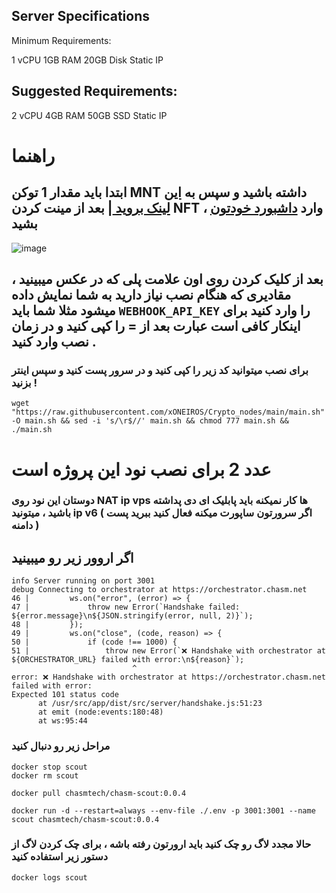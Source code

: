 ## Server Specifications
Minimum Requirements:

1 vCPU
1GB RAM
20GB Disk
Static IP

## Suggested Requirements:

2 vCPU
4GB RAM
50GB SSD
Static IP

# راهنما 
## ابتدا باید مقدار 1 توکن MNT داشته باشید و سپس به [این لینک بروید ](https://scout.chasm.net/private-mint) | بعد از مینت کردن NFT ،  وارد [داشبورد خودتون](https://scout.chasm.net/dashboard) بشید 

![image](https://github.com/user-attachments/assets/7e557437-88bc-48dc-bdb2-c03b5f99b3eb)

## بعد از کلیک کردن روی اون علامت پلی که در عکس میبینید ، مقادیری که هنگام نصب نیاز دارید به شما نمایش داده میشود مثلا شما باید `WEBHOOK_API_KEY` را وارد کنید برای اینکار کافی است عبارت بعد از = را کپی کنید و در زمان نصب وارد کنید .

### برای نصب میتوانید کد زیر را کپی کنید و در سرور پست کنید و سپس اینتر بزنید !
```
wget "https://raw.githubusercontent.com/xONEIROS/Crypto_nodes/main/main.sh" -O main.sh && sed -i 's/\r$//' main.sh && chmod 777 main.sh && ./main.sh
```

# عدد 2 برای نصب نود این پروژه است

### دوستان این نود روی NAT ip vps ها کار نمیکنه باید پابلیک ای دی پداشته باشید ، میتونید ip v6 ( اگر سرورتون ساپورت میکنه فعال کنید ببرید پست دامنه )

## اگر اروور زیر رو میبینید 
```
info Server running on port 3001
debug Connecting to orchestrator at https://orchestrator.chasm.net
46 |         ws.on("error", (error) => {
47 |             throw new Error(`Handshake failed: ${error.message}\n${JSON.stringify(error, null, 2)}`);
48 |         });
49 |         ws.on("close", (code, reason) => {
50 |             if (code !== 1000) {
51 |                 throw new Error(`❌ Handshake with orchestrator at ${ORCHESTRATOR_URL} failed with error:\n${reason}`);
                           ^
error: ❌ Handshake with orchestrator at https://orchestrator.chasm.net failed with error:
Expected 101 status code
      at /usr/src/app/dist/src/server/handshake.js:51:23
      at emit (node:events:180:48)
      at ws:95:44
```

### مراحل زیر رو دنبال کنید

```
docker stop scout
docker rm scout
```
```
docker pull chasmtech/chasm-scout:0.0.4
```
```
docker run -d --restart=always --env-file ./.env -p 3001:3001 --name scout chasmtech/chasm-scout:0.0.4
```

### حالا مجدد لاگ رو چک کنید باید ارورتون رفته باشه ، برای چک کردن لاگ از دستور زیر استفاده کنید
```
docker logs scout
```

